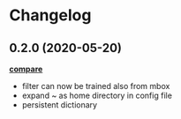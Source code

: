 # Changelog

## 0.2.0 (2020-05-20)

**[compare](https://github.com/saidone75/talispam/compare/v0.1.0...v0.2.0)**

- filter can now be trained also from mbox
- expand ~ as home directory in config file
- persistent dictionary
